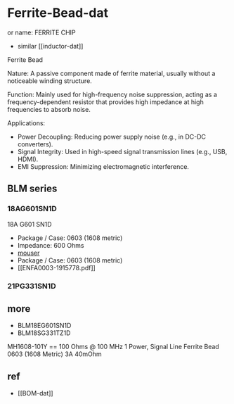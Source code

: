 
# Ferrite-Bead-dat

or name: FERRITE CHIP

- similar [[inductor-dat]]

Ferrite Bead

Nature: A passive component made of ferrite material, usually without a noticeable winding structure.

Function: Mainly used for high-frequency noise suppression, acting as a frequency-dependent resistor that provides high impedance at high frequencies to absorb noise.

Applications:

- Power Decoupling: Reducing power supply noise (e.g., in DC-DC converters).
- Signal Integrity: Used in high-speed signal transmission lines (e.g., USB, HDMI).
- EMI Suppression: Minimizing electromagnetic interference.


## BLM series 

### 18AG601SN1D

18A G601 SN1D

- Package / Case:	0603 (1608 metric)
- Impedance: 600 Ohms
- [mouser](https://www.mouser.com/ProductDetail/Murata-Electronics/BLM18AG601SN1D?qs=eh6oC%2F9l24oGGaJFkAJJAA%3D%3D&srsltid=AfmBOoqxSaFzI8wcJiiBgYZ731pKbEmRTFUlZi84F9xTmWcGfgSMiNn0)
- Package / Case:	0603 (1608 metric)
- [[ENFA0003-1915778.pdf]]



### 21PG331SN1D 

## more 

- BLM18EG601SN1D
- BLM18SG331TZ1D

MH1608-101Y == 	100 Ohms @ 100 MHz 1 Power, Signal Line Ferrite Bead 0603 (1608 Metric) 3A 40mOhm
 


## ref 

- [[BOM-dat]]